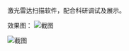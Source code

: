 

激光雷达扫描软件，配合科研调试及展示。



效果图：
![截图](https://raw.githubusercontent.com/houyhea/radar-monitor/master/c1.png)

![截图](https://raw.githubusercontent.com/houyhea/radar-monitor/master/c2.png)

